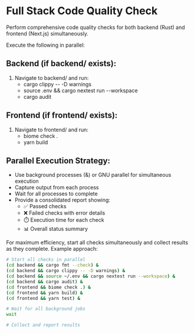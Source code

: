 # Full Stack Code Quality Check

Perform comprehensive code quality checks for both backend (Rust) and frontend (Next.js) simultaneously.

Execute the following in parallel:

## Backend (if backend/ exists):
1. Navigate to backend/ and run:
   - cargo clippy -- -D warnings  
   - source .env && cargo nextest run --workspace
   - cargo audit

## Frontend (if frontend/ exists):
1. Navigate to frontend/ and run:
   - biome check .
   - yarn build

## Parallel Execution Strategy:
- Use background processes (&) or GNU parallel for simultaneous execution
- Capture output from each process
- Wait for all processes to complete
- Provide a consolidated report showing:
  - ✅ Passed checks
  - ❌ Failed checks with error details
  - ⏱️ Execution time for each check
  - 📊 Overall status summary

For maximum efficiency, start all checks simultaneously and collect results as they complete.
Example approach:
```bash
# Start all checks in parallel
(cd backend && cargo fmt --check) &
(cd backend && cargo clippy -- -D warnings) &
(cd backend && source ~/.env && cargo nextest run --workspace) &
(cd backend && cargo audit) &
(cd frontend && biome check .) &
(cd frontend && yarn build) &
(cd frontend && yarn test) &

# Wait for all background jobs
wait

# Collect and report results
